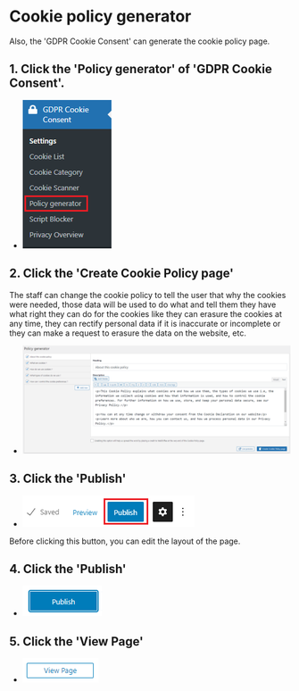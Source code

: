 # Cookie policy generator

Also, the 'GDPR Cookie Consent' can generate the cookie policy page.

## 1. Click the 'Policy generator' of  'GDPR Cookie Consent'.
- ![Alt text](https://raw.githubusercontent.com/KuroP1/katacoda-scenarios/main/GDPR/images/step6-1.PNG "a title")

## 2. Click the 'Create Cookie Policy page'
The staff can change the cookie policy to tell the user that why the cookies were needed, those data will be used to do what and tell them they have what right they can do for the cookies like they can erasure the cookies at any time, they can rectify personal data if it is inaccurate or incomplete or they can make a request to erasure the data on the website, etc.
- ![Alt text](https://raw.githubusercontent.com/KuroP1/katacoda-scenarios/main/GDPR/images/step6-2.PNG "a title")

## 3. Click the 'Publish'
- ![Alt text](https://raw.githubusercontent.com/KuroP1/katacoda-scenarios/main/GDPR/images/step6-3.PNG "a title")

Before clicking this button, you can edit the layout of the page.

## 4. Click the 'Publish'
- ![Alt text](https://raw.githubusercontent.com/KuroP1/katacoda-scenarios/main/GDPR/images/step6-4.PNG "a title")

## 5. Click the 'View Page'
- ![Alt text](https://raw.githubusercontent.com/KuroP1/katacoda-scenarios/main/GDPR/images/step6-5.PNG "a title")

